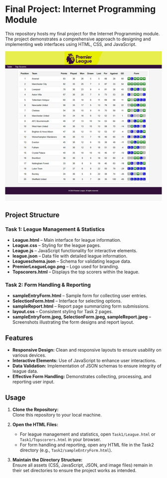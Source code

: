 # Final Project: Internet Programming Module

This repository hosts my final project for the Internet Programming module. The project demonstrates a comprehensive approach to designing and implementing web interfaces using HTML, CSS, and JavaScript.

![Project Overview](project_overview.png)

## Project Structure

### Task 1: League Management & Statistics
- **League.html** – Main interface for league information.
- **League.css** – Styling for the league pages.
- **League.js** – JavaScript functionality for interactive elements.
- **league.json** – Data file with detailed league information.
- **Leagueschema.json** – Schema for validating league data.
- **PremierLeagueLogo.png** – Logo used for branding.
- **Topscorers.html** – Displays the top scorers within the league.

### Task 2: Form Handling & Reporting
- **sampleEntryForm.html** – Sample form for collecting user entries.
- **SelectionForm.html** – Interface for selecting options.
- **sampleReport.html** – Report page summarizing form submissions.
- **layout.css** – Consistent styling for Task 2 pages.
- **sampleEntryForm.jpeg, SelectionForm.jpeg, sampleReport.jpeg** – Screenshots illustrating the form designs and report layout.

## Features

- **Responsive Design:** Clean and responsive layouts to ensure usability on various devices.
- **Interactive Elements:** Use of JavaScript to enhance user interactions.
- **Data Validation:** Implementation of JSON schemas to ensure integrity of league data.
- **Effective Form Handling:** Demonstrates collecting, processing, and reporting user input.

## Usage

1. **Clone the Repository:**  
   Clone this repository to your local machine.

2. **Open the HTML Files:**  
   - For league management and statistics, open `Task1/League.html` or `Task1/Topscorers.html` in your browser.
   - For form handling and reporting, open any HTML file in the Task2 directory (e.g., `Task2/sampleEntryForm.html`).

3. **Maintain the Directory Structure:**  
   Ensure all assets (CSS, JavaScript, JSON, and image files) remain in their set directories to ensure the project works as intended.
